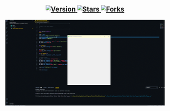 <h2 align="center"Right Click Menu Popups &nbsp;:heart:&nbsp;</h2>

<p align="center">
  
  <a href="https://github.com/BrianMarquez3/RightClcikMenuPopups/tags">
    <img src="https://img.shields.io/github/tag/BrianMarquez3/RightClcikMenuPopups.svg?label=version&style=flat" alt="Version">
  </a>
  <a href="https://github.com/BrianMarquez3/RightClcikMenuPopups/stargazers">
    <img src="https://img.shields.io/github/stars/BrianMarquez3/RightClcikMenuPopups.svg?style=flat" alt="Stars">
  </a>
  <a href="https://github.com/BrianMarquez3/RightClcikMenuPopups/network">
    <img src="https://img.shields.io/github/forks/BrianMarquez3/RightClcikMenuPopups.svg?style=flat" alt="Forks">
  </a>


</p>
  
![python](./images/1.gif)
